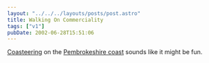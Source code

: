 ```yaml
---
layout: "../../../layouts/posts/post.astro"
title: Walking On Commerciality
tags: ["v1"]
pubDate: 2002-06-28T15:51:06
---
```


[Coasteering][1] on the [Pembrokeshire coast][2] sounds like it might be fun.

[1]: http://www.tyf.com/ "The TYF Group's Coasteering holidays"
[2]: http://www.pembrokeshirecoast.org.uk/ "The Pembrokeshire Coast National Park Authority"
